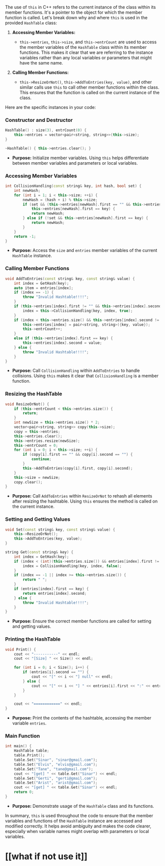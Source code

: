 The use of `this` in C++ refers to the current instance of the class within its member functions. It's a pointer to the object for which the member function is called. Let's break down why and where `this` is used in the provided `HashTable` class:

1. **Accessing Member Variables:**
   - `this->entries`, `this->size`, and `this->entrCount` are used to access the member variables of the `HashTable` class within its member functions. This makes it clear that we are referring to the instance variables rather than any local variables or parameters that might have the same name.

2. **Calling Member Functions:**
   - `this->ResizeOrNot()`, `this->AddToEntries(key, value)`, and other similar calls use `this` to call other member functions within the class. This ensures that the function is called on the current instance of the class.

Here are the specific instances in your code:

### Constructor and Destructor
```cpp
HashTable() : size(3), entrCount(0) {
    this->entries = vector<pair<string, string>>(this->size);
}

~HashTable() { this->entries.clear(); }
```
- **Purpose:** Initialize member variables. Using `this` helps differentiate between member variables and parameters or local variables.

### Accessing Member Variables
```cpp
int CollisionHandling(const string& key, int hash, bool set) {
    int newHash;
    for (int i = 1; i < this->size; ++i) {
        newHash = (hash + i) % this->size;
        if (set && (this->entries[newHash].first == "" && this->entries[newHash].second == "") ||
            this->entries[newHash].first == key) {
            return newHash;
        } else if (!set && this->entries[newHash].first == key) {
            return newHash;
        }
    }
    return -1;
}
```
- **Purpose:** Access the `size` and `entries` member variables of the current `HashTable` instance.

### Calling Member Functions
```cpp
void AddToEntries(const string& key, const string& value) {
    int index = GetHash(key);
    auto item = entries[index];
    if (index == -1) {
        throw "Invalid Hashtable!!!!";
    }
    if (this->entries[index].first != "" && this->entries[index].second != "" && entries[index].first != key) {
        index = this->CollisionHandling(key, index, true);
    }
    if (index < this->entries.size() && this->entries[index].second != value && this->entries[index].first != key) {
        this->entries[index] = pair<string, string>({key, value});
        this->entrCount++;
    }
    else if (this->entries[index].first == key) {
        this->entries[index].second = value;
    } else {
        throw "Invalid Hashtable!!!!";
    }
}
```
- **Purpose:** Call `CollisionHandling` within `AddToEntries` to handle collisions. Using `this` makes it clear that `CollisionHandling` is a member function.

### Resizing the HashTable
```cpp
void ResizeOrNot() {
    if (this->entrCount < this->entries.size()) {
        return;
    }
    int newSize = this->entries.size() * 2;
    vector<pair<string, string>> copy(this->size);
    copy = this->entries;
    this->entries.clear();
    this->entries.resize(newSize);
    this->entrCount = 0;
    for (int i = 0; i < this->size; ++i) {
        if (copy[i].first == "" && copy[i].second == "") {
            continue;
        }
        this->AddToEntries(copy[i].first, copy[i].second);
    }
    this->size = newSize;
    copy.clear();
}
```
- **Purpose:** Call `AddToEntries` within `ResizeOrNot` to rehash all elements after resizing the hashtable. Using `this` ensures the method is called on the current instance.

### Setting and Getting Values
```cpp
void Set(const string& key, const string& value) {
    this->ResizeOrNot();
    this->AddToEntries(key, value);
}

string Get(const string& key) {
    int index = GetHash(key);
    if (index < (int)(this->entries.size()) && entries[index].first != key) {
        index = CollisionHandling(key, index, false);
    }
    if (index == -1 || index >= this->entries.size()) {
        return " ";
    }
    if (entries[index].first == key) {
        return entries[index].second;
    } else {
        throw "Invalid Hashtable!!!!";
    }
}
```
- **Purpose:** Ensure the correct member functions are called for setting and getting values.

### Printing the HashTable
```cpp
void Print() {
    cout << "-----------" << endl;
    cout << "[Size] " << Size() << endl;

    for (int i = 0; i < Size(); i++) {
        if (entries[i].second == "") {
            cout << "[" << i << "] null" << endl;
        } else {
            cout << "[" << i << "] " << entries[i].first << ":" << entries[i].second << endl;
        }
    }

    cout << "============" << endl;
}
```
- **Purpose:** Print the contents of the hashtable, accessing the member variable `entries`.

### Main Function
```cpp
int main() {
    HashTable table;
    table.Print();
    table.Set("Sinar", "sinar@gmail.com");
    table.Set("Elvis", "elvis@gmail.com");
    table.Set("Tane", "tane@gmail.com");
    cout << "[get] " << table.Get("Sinar") << endl;
    table.Set("Gerti", "gerti@gmail.com");
    table.Set("Arist", "arist@gmail.com");
    cout << "[get] " << table.Get("Sinar") << endl;
    return 0;
}
```
- **Purpose:** Demonstrate usage of the `HashTable` class and its functions.

In summary, `this` is used throughout the code to ensure that the member variables and functions of the `HashTable` instance are accessed and modified correctly. It helps avoid ambiguity and makes the code clearer, especially when variable names might overlap with parameters or local variables.
# [[what if not use it]]
